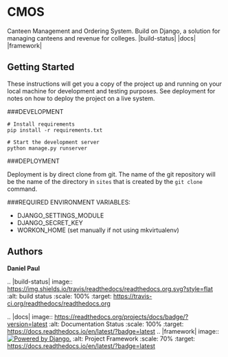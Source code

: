 # CMOS

Canteen Management and Ordering System. Build on Django, a solution for managing canteens and revenue for colleges.
|build-status| |docs| |framework|


## Getting Started

These instructions will get you a copy of the project up and running on your local machine for development and testing purposes. See deployment for notes on how to deploy the project on a live system.


###DEVELOPMENT


    # Install requirements
    pip install -r requirements.txt

    # Start the development server
    python manage.py runserver

###DEPLOYMENT

Deployment is by direct clone from git. The name of the git repository will be the name of the directory in `sites` that is created by the `git clone` command.


###REQUIRED ENVIRONMENT VARIABLES:

- DJANGO_SETTINGS_MODULE
- DJANGO_SECRET_KEY
- WORKON_HOME (set manually if not using mkvirtualenv)

## Authors

 **Daniel Paul** 

.. |build-status| image:: https://img.shields.io/travis/readthedocs/readthedocs.org.svg?style=flat
    :alt: build status
    :scale: 100%
    :target: https://travis-ci.org/readthedocs/readthedocs.org

.. |docs| image:: https://readthedocs.org/projects/docs/badge/?version=latest
    :alt: Documentation Status
    :scale: 100%
    :target: https://docs.readthedocs.io/en/latest/?badge=latest
.. |framework| image:: <a href="http://www.djangoproject.com/"><img src="https://www.djangoproject.com/m/img/badges/djangopowered126x54.gif" border="0" alt="Powered by Django." title="Powered by Django." /></a>
    :alt: Project Framework
    :scale: 70%
    :target: https://docs.readthedocs.io/en/latest/?badge=latest
    
    
